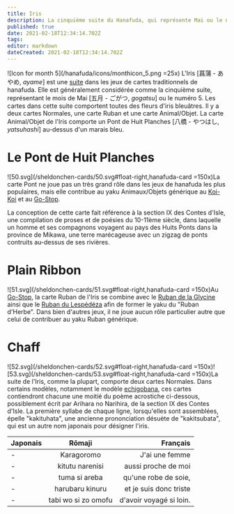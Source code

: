 ```yaml
---
title: Iris
description: La cinquième suite du Hanafuda, qui représente Mai ou le numéro 5
published: true
date: 2021-02-18T12:34:14.702Z
tags: 
editor: markdown
dateCreated: 2021-02-18T12:34:14.702Z
---
```


![Icon for month 5](/hanafuda/icons/monthicon_5.png =25x) L'Iris [菖蒲 - あやめ, *ayame*] est une [suite](/fr/hanafuda/guide/suites) dans les jeux de cartes traditionnels de hanafuda. Elle est généralement considérée comme la cinquième suite, représentant le mois de Mai [五月	- ごがつ, *gogatsu*] ou le numéro 5. Les cartes dans cette suite comportent toutes des fleurs d'iris bleuâtres. Il y a deux cartes Normales, une carte Ruban et une carte Animal/Objet. La carte Animal/Objet de l'Iris comporte un Pont de Huit Planches [八橋 - やつはし, *yatsuhashi*] au-dessus d'un marais bleu. 

# Le Pont de Huit Planches
![50.svg](/sheldonchen-cards/50.svg#float-right,hanafuda-card =150x)La carte Pont ne joue pas un très grand rôle dans les jeux de hanafuda les plus populaires, mais elle contribue au yaku Animaux/Objets générique au [Koi-Koi](/en/hanafuda/games/koi-koi) et au [Go-Stop](/en/hanafuda/games/go-stop). 

La conception de cette carte fait référence à la section IX des Contes d'Isle, une compilation de proses et de poésies du 10-11ème siècle, dans laquelle un homme et ses compagnons voyagent au pays des Huits Ponts dans la province de Mikawa, une terre marécageuse avec un zigzag de ponts contruits au-dessus de ses rivières.

# Plain Ribbon
![51.svg](/sheldonchen-cards/51.svg#float-right,hanafuda-card =150x)Au [Go-Stop](/en/hanafuda/games/go-stop), la carte Ruban de l'Iris se combine avec le [Ruban de la Glycine](/fr/hanafuda/guide/Glycine#le-ruban) ainsi que le [Ruban du Lespédéza](/en/hanafuda/suits/bush-clover#plain-ribbon) afin de former le yaku du "Ruban d'Herbe". Dans bien d'autres jeux, il ne joue aucun rôle particulier autre que celui de contribuer au yaku Ruban générique. 

# Chaff
![52.svg](/sheldonchen-cards/52.svg#float-right,hanafuda-card =150x)![53.svg](/sheldonchen-cards/53.svg#float-right,hanafuda-card =150x)La suite de l'Iris, comme la plupart, comporte deux cartes Normales. Dans certains modèles, notamment le modèle [echigobana](/en/hanafuda/patterns/echigobana), ces cartes contiendront chacune une moitié du poème acrostiche ci-dessous, possiblement écrit par Arihara no Narihira, de la section IX des Contes d'Isle. La première syllabe de chaque ligne, lorsqu'elles sont assemblées, épelle "kakituhata", une ancienne prononciation désuète de "kakitsubata", qui est un autre nom japonais pour désigner l'iris. 

|Japonais|Rōmaji|Français|
|:---|:---:|---:|
|-|Karagoromo|J'ai une femme|
|-|kitutu narenisi|aussi proche de moi|
|-|tuma si areba|qu'une robe de soie,|
|-|harubaru kinuru|et je suis donc triste|
|-|tabi wo si zo omofu|d'avoir voyagé si loin.|
